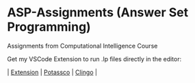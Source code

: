 # ASP-Assignments (Answer Set Programming)

Assignments from Computational Intelligence Course

Get my VSCode Extension to run .lp files directly in the editor: 

| [Extension](https://marketplace.visualstudio.com/items?itemName=ffrankreiter.answer-set-programming-language-support) | [Potassco](https://potassco.org/) | [Clingo](https://potassco.org/clingo/) |
